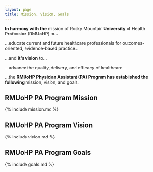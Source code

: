 ```yaml
---
layout: page
title: Mission, Vision, Goals
---
```


**In harmony with the** mission of Rocky Mountain **University** of Health Profession (RMUoHP) to...

<p class="message">

...educate current and future healthcare professionals for outcomes-oriented, evidence-based practice... 

</p>

...and **it's vision** to...

<p class="message">

...advance the quality, delivery, and efficacy of healthcare...  

</p>

...the **RMUoHP Physician Assistant (PA) Program has established the following** mission, vision, and goals.

## RMUoHP PA Program Mission

{% include mission.md %}

## RMUoHP PA Program Vision

{% include vision.md %}

## RMUoHP PA Program Goals

{% include goals.md %}